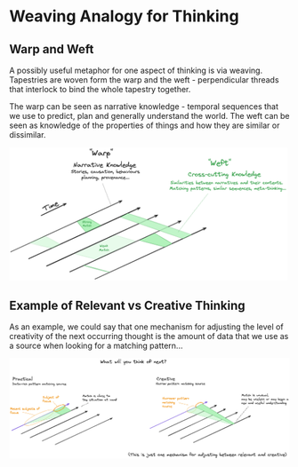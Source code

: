 # Weaving Analogy for Thinking

## Warp and Weft
A possibly useful metaphor for one aspect of thinking is via weaving. Tapestries are woven form the warp and the weft - perpendicular threads that interlock to bind the whole tapestry together.

The warp can be seen as narrative knowledge - temporal sequences that we use to predict, plan and generally understand the world. The weft can be seen as knowledge of the properties of things and how they are similar or dissimilar.

<img src="../images/fig-weave-warp-and-weft.png" width="500"/>


## Example of Relevant vs Creative Thinking

As an example, we could say that one mechanism for adjusting the level of creativity of the next occurring thought is the amount of data that we use as a source when looking for a matching pattern...

<img src="../images/fig-weave-creativity.png" width="800"/>

